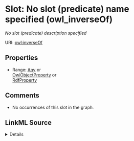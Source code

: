 

# Slot: No slot (predicate) name specified (owl_inverseOf)


_No slot (predicate) description specified_







URI: [owl:inverseOf](http://www.w3.org/2002/07/owl#inverseOf)



<!-- no inheritance hierarchy -->








## Properties

* Range: [Any](../classes/Any.md)&nbsp;or&nbsp;<br />[OwlObjectProperty](../classes/OwlObjectProperty.md)&nbsp;or&nbsp;<br />[RdfProperty](../classes/RdfProperty.md)





## Comments

* No occurrences of this slot in the graph.



## LinkML Source

<details>

```yaml
name: owl_inverseOf
description: No slot (predicate) description specified
title: No slot (predicate) name specified
comments:
- No occurrences of this slot in the graph.
from_schema: fio-kg
rank: 1000
slot_uri: owl:inverseOf
alias: owl_inverseOf
union_of:
- '{''domain'': ''owl_ObjectProperty''}'
- '{''domain'': ''rdf_Property''}'
range: Any
any_of:
- range: owl_ObjectProperty
- range: rdf_Property

```
</details>